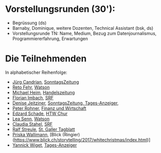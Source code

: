 # Vorstellungsrunden (30'):
- Begrüssung (ds)
- Barnaby, Dominique, weitere Dozenten, Technical Assistant (bsk, ds)
- Vorstellungsrunde TN: Name, Medium, Bezug zum Datenjournalismus, Programmiererfahrung, Erwartungen

# Die Teilnehmenden
In alphabetischer Reihenfolge:
- [Jürg Candrian](juerg.candrian@tamedia.ch),  [SonntagsZeitung](https://www.tagesanzeiger.ch/stichwort/autor/juerg-candrian/s.html)
- [Reto Fehr](reto.fehr@watson.chwatson.), [Watson](https://www.watson.ch/u/search?q=Reto%20fehr)
- [Michael Heim](mailto:michael.heim@handelszeitung.ch), [Handelszeitung](https://www.handelszeitung.ch/)
- [Florian Imbach](mailto:florian.imbach@srf.ch), [SRF](http://www.florianimbach.ch/)
- [Denise Jeitziner](mailto:denise.jeitziner@tamedia.ch), [SonntagsZeitung, Tages-Anzeiger](https://www.tagesanzeiger.ch/stichwort/autor/denise-jeitziner/s.html),
- [Peter Rohner](mailto:peter.rohner@fuw.ch), [Finanz und Wirtschaft](https://www.fuw.ch/)
- [Edzard Schade](mailto:edzard.schade@htwchur.ch), [HTW Chur](http://www.htwchur.ch/digital-science/forschung-und-dienstleistung/team/dozierende/edzard-schade.html)
- [Lea Senn](lea.senn@watson.ch), [Watson](https://www.watson.ch/u/search?q=Lea%20Senn)
- [Claudia Stahel](mailto:claudia.stahel@srf.ch), [SRF](https://www.srf.ch/suche?q=claudia+stahel)
- [Ralf Streule](ralf.streule@tagblatt.ch), [St. Galler Tagblatt](https://www.tagblatt.ch/suche?form%5Bq%5D=ralf+streule)
- [Priska Wallimann](mailto:priska.wallimann@ringier.ch), [Blick (Ringier)(https://www.blick.ch/storytelling/2017/whitechristmas/index.html)]
- [Yannick Wiget](mailto:yannick.wiget@tages-anzeiger.ch), [Tages-Anzeiger](https://www.tagesanzeiger.ch/stichwort/autor/yannick-wiget/s.html)
